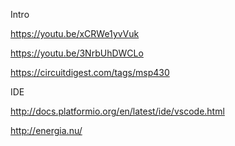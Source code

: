
Intro

https://youtu.be/xCRWe1yvVuk

https://youtu.be/3NrbUhDWCLo


https://circuitdigest.com/tags/msp430


IDE

http://docs.platformio.org/en/latest/ide/vscode.html

http://energia.nu/

